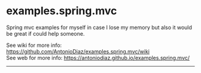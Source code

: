 # examples.spring.mvc

Spring mvc examples for myself in case I lose my memory but also it would be great if could help someone.

See wiki for more info: https://github.com/AntonioDiaz/examples.spring.mvc/wiki <br>
See web for more info: https://antoniodiaz.github.io/examples.spring.mvc/ <br>

---


